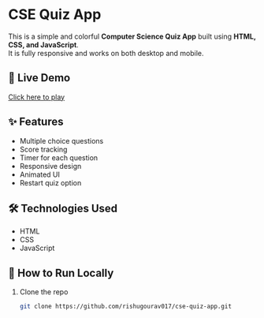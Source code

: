# CSE Quiz App

This is a simple and colorful **Computer Science Quiz App** built using **HTML, CSS, and JavaScript**.  
It is fully responsive and works on both desktop and mobile.

## 🚀 Live Demo
[Click here to play](https://rishugourav017.github.io/cse-quiz-app/)

## ✨ Features
- Multiple choice questions  
- Score tracking  
- Timer for each question  
- Responsive design  
- Animated UI  
- Restart quiz option  

## 🛠️ Technologies Used
- HTML  
- CSS  
- JavaScript  

## 📌 How to Run Locally
1. Clone the repo  
   ```bash
   git clone https://github.com/rishugourav017/cse-quiz-app.git

